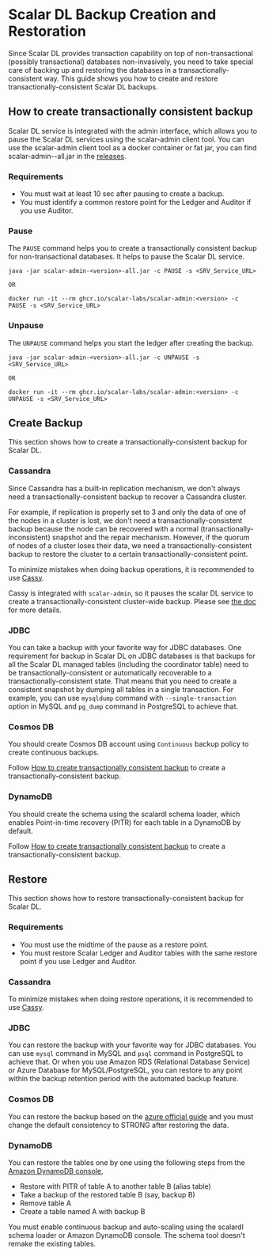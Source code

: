 # Scalar DL Backup Creation and Restoration

Since Scalar DL provides transaction capability on top of non-transactional (possibly transactional) databases non-invasively, you need to take special care of backing up and restoring the databases in a transactionally-consistent way.
This guide shows you how to create and restore transactionally-consistent Scalar DL backups.

## How to create transactionally consistent backup 

Scalar DL service is integrated with the admin interface, which allows you to pause the Scalar DL services using the scalar-admin client tool.
You can use the scalar-admin client tool as a docker container or  fat jar, you can find scalar-admin-<version>-all.jar in the [releases](https://github.com/scalar-labs/scalar-admin/releases).

### Requirements

* You must wait at least 10 sec after pausing to create a backup.
* You must identify a common restore point for the Ledger and Auditor if you use Auditor.
### Pause

The `PAUSE` command helps you to create a transactionally consistent backup for non-transactional databases. It helps to pause the Scalar DL service.

```console
java -jar scalar-admin-<version>-all.jar -c PAUSE -s <SRV_Service_URL>

OR

docker run -it --rm ghcr.io/scalar-labs/scalar-admin:<version> -c PAUSE -s <SRV_Service_URL>
```

### Unpause

The `UNPAUSE` command helps you start the ledger after creating the backup.

```console
java -jar scalar-admin-<version>-all.jar -c UNPAUSE -s <SRV_Service_URL>

OR

docker run -it --rm ghcr.io/scalar-labs/scalar-admin:<version> -c UNPAUSE -s <SRV_Service_URL>
```


## Create Backup

This section shows how to create a transactionally-consistent backup for Scalar DL.

### Cassandra

Since Cassandra has a built-in replication mechanism, we don't always need a transactionally-consistent backup to recover a Cassandra cluster.

For example, if replication is properly set to 3 and only the data of one of the nodes in a cluster is lost, we don't need a transactionally-consistent backup because the node can be recovered with a normal (transactionally-inconsistent) snapshot and the repair mechanism.
However, if the quorum of nodes of a cluster loses their data, we need a transactionally-consistent backup to restore the cluster to a certain transactionally-consistent point.

To minimize mistakes when doing backup operations, it is recommended to use [Cassy](https://github.com/scalar-labs/cassy).

Cassy is integrated with `scalar-admin`, so it pauses the scalar DL service to create a transactionally-consistent cluster-wide backup.
Please see [the doc](https://github.com/scalar-labs/cassy/blob/master/docs/getting-started.md#take-cluster-wide-consistent-backups) for more details.

### JDBC

You can take a backup with your favorite way for JDBC databases.
One requirement for backup in Scalar DL on JDBC databases is that backups for all the Scalar DL managed tables (including the coordinator table) need to be transactionally-consistent or automatically recoverable to a transactionally-consistent state.
That means that you need to create a consistent snapshot by dumping all tables in a single transaction. For example, you can use `mysqldump` command with `--single-transaction` option in MySQL and `pg_dump` command in PostgreSQL to achieve that.

### Cosmos DB

You should create Cosmos DB account using `Continuous` backup policy to create continuous backups.

Follow [How to create transactionally consistent backup](#how-to-create-transactionally-consistent-backup) to create a transactionally-consistent backup.

### DynamoDB

You should create the schema using the scalardl schema loader, which enables Point-in-time recovery (PITR) for each table in a DynamoDB by default.

Follow [How to create transactionally consistent backup](#how-to-create-transactionally-consistent-backup) to create a transactionally-consistent backup.

## Restore

This section shows how to restore transactionally-consistent backup for Scalar DL.

### Requirements

* You must use the midtime of the pause as a restore point.
* You must restore Scalar Ledger and Auditor tables with the same restore point if you use Ledger and Auditor.

### Cassandra

To minimize mistakes when doing restore operations, it is recommended to use [Cassy](https://github.com/scalar-labs/cassy).

### JDBC

You can restore the backup with your favorite way for JDBC databases.
You can use `mysql` command in MySQL and `psql` command in PostgreSQL to achieve that. Or when you use Amazon RDS (Relational Database Service) or Azure Database for MySQL/PostgreSQL, 
you can restore to any point within the backup retention period with the automated backup feature.

### Cosmos DB

You can restore the backup based on the [azure official guide](https://docs.microsoft.com/en-us/azure/cosmos-db/restore-account-continuous-backup#restore-account-portal) and you must change the default consistency to STRONG after restoring the data.

### DynamoDB

You can restore the tables one by one using the following steps from the [Amazon DynamoDB console](https://console.aws.amazon.com/dynamodbv2/home),

* Restore with PITR of table A to another table B (alias table)
* Take a backup of the restored table B (say, backup B)
* Remove table A
* Create a table named A with backup B

You must enable continuous backup and auto-scaling using the scalardl schema loader or Amazon DynamoDB console. The schema tool doesn't remake the existing tables.
